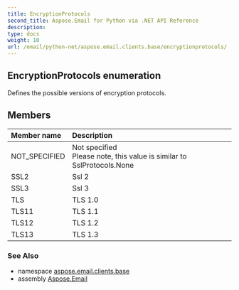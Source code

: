 ```yaml
---
title: EncryptionProtocols
second_title: Aspose.Email for Python via .NET API Reference
description: 
type: docs
weight: 10
url: /email/python-net/aspose.email.clients.base/encryptionprotocols/
---
```


## EncryptionProtocols enumeration

Defines the possible versions of encryption protocols.

## Members
| Member name | Description |
| :- | :- |
|NOT_SPECIFIED|Not specified<br/>            Please note, this value is similar to SslProtocols.None|
|SSL2|Ssl 2|
|SSL3|Ssl 3|
|TLS|TLS 1.0|
|TLS11|TLS 1.1|
|TLS12|TLS 1.2|
|TLS13|TLS 1.3|

### See Also

* namespace [aspose.email.clients.base](/email/python-net/aspose.email.clients.base/)
* assembly [Aspose.Email](/slides/python-net/)

